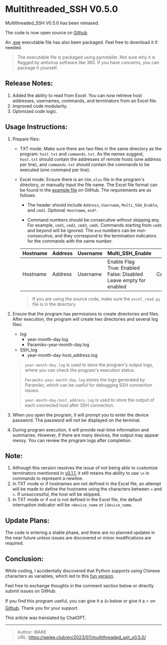 # Multithreaded_SSH V0.5.0


Multithreaded_SSH V0.5.0 has been released.

<!--more-->

The code is now open source on [Github](https://github.com/WEI-KE/Multithreaded-SSH).

An [.exe](https://github.com/WEI-KE/Multithreaded-SSH/releases) executable file has also been packaged. Feel free to
download it if needed.

> The executable file is packaged using pyinstaller. Not sure why it is flagged by antivirus software like 360. If you
> have concerns, you can package it yourself.

## Release Notes:

1. Added the ability to read from Excel. You can now retrieve host addresses, usernames, commands, and terminators from
   an Excel file.
2. Improved code modularity.
3. Optimized code logic.

## Usage Instructions:

1. Prepare files:
    - TXT mode: Make sure there are two files in the same directory as the program: `host.txt` and `commands.txt`. As
      the names suggest, `host.txt` should contain the addresses of remote hosts (one address per line),
      and `commands.txt` should contain the commands to be executed (one command per line).
    - Excel mode: Ensure there is an `SSH.xlsx` file in the program's directory, or manually input the file name. The
      Excel file format can be found in
      the [example file](https://github.com/WEI-KE/Multithreaded-SSH/blob/main/SSH.xlsx) on GitHub. The requirements are
      as follows:

        - The header should include `Address`, `Username`, `Multi_SSH_Enable`, and `cmd1`. Optional: `Hostname`, `end*`.

        - Command numbers should be consecutive without skipping any. For example, `cmd1`, `cmd2`, `cmd3`, `cmd5`.
          Commands starting from `cmd5` and beyond will be ignored. The `end` numbers can be non-consecutive, and they
          correspond to the termination indicators for the commands with the same number.

      | Hostname | Address | Username | Multi_SSH_Enable                        | cmd1 | end1    |
      |----------|---------|----------|-----------------------------------------|------|---------|
      | Hostname | Address | Username | Enable Flag<br/>True: Enabled<br/>False: Disabled<br/>Leave empty for enabled | Command | Command Terminator |

      > If you are using the source code, make sure the `excel_read.py` file is in the directory.

2. Ensure that the program has permissions to create directories and files. After execution, the program will create two
   directories and several log files:
    - log
        - year-month-day.log
        - Paramiko-year-month-day.log
    - SSH_log
        - year-month-day-host_address.log

   > `year-month-day.log` is used to store the program's output logs, where you can check the program's execution
   status.
   >
   > `Paramiko-year-month-day.log` stores the logs generated by Paramiko, which can be useful for debugging SSH
   connection issues.
   >
   > `year-month-day-host_address.log` is used to store the output of each connected host after SSH connection.

3. When you open the program, it will prompt you to enter the device password. The password will not be displayed on the
   terminal.

4. During program execution, it will provide real-time information and summaries. However, if there are many devices,
   the output may appear messy. You can review the program logs after completion.

## Note:

1. Although this version resolves the issue of not being able to customize terminators mentioned
   in [v0.1.1](https://weike.club/en/2023/06/multithreaded-ssh-v0.1.1/), it still retains the ability to use `\n` in
   commands to represent a newline.
2. In TXT mode or if hostnames are not defined in the Excel file, an attempt will be made to define the hostname using
   the characters between `<` and `>`. If unsuccessful, the host will be skipped.
3. In TXT mode or if `end` is not defined in the Excel file, the default interruption indicator will be `<device_name`
   or `[device_name`.

## Update Plans:

The code is entering a stable phase, and there are no planned updates in the near future unless issues are discovered or
minor modifications are required.

## Conclusion:

While coding, I accidentally discovered that Python supports using Chinese characters as variables, which led to
this [fun version](https://github.com/WEI-KE/Multithreaded-SSH/tree/main/%E4%B8%AD%E6%96%87%E7%89%88).

Feel free to exchange thoughts in the comment section below or directly submit issues on GitHub.

If you find this program useful, you can give it a 👍 below or give it a ⭐
on [Github](https://github.com/WEI-KE/Multithreaded-SSH). Thank you for your support.

This article was translated by ChatGPT.

---

> Author: WAKE  
> URL: https://weike.club/en/2023/07/multithreaded_ssh_v0.5.0/  

